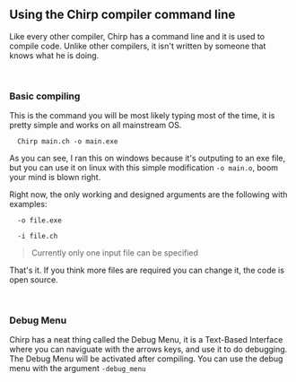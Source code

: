 ## Using the Chirp compiler command line

Like every other compiler, Chirp has a command line and it is used
to compile code. Unlike other compilers, it isn't written by someone that knows what he is doing.

<br>

###  Basic compiling

This is the command you will be most likely typing most of the time, it is
pretty simple and works on all mainstream OS.

```
  Chirp main.ch -o main.exe
```

As you can see, I ran this on windows because it's outputing to an exe file, but you can use it on linux with this simple
modification `-o main.o`, boom your mind is blown right.

Right now, the only working and designed arguments are the following with examples:

```
  -o file.exe
```
```
  -i file.ch
```

> Currently only one input file can be specified

That's it. If you think more files are required you can change it, the code is open source.

<br>

### Debug Menu

Chirp has a neat thing called the Debug Menu, it is a Text-Based Interface where you can naviguate with the arrows keys, and use it to do
debugging. The Debug Menu will be activated after compiling. You can use the debug menu with the argument `-debug_menu`

